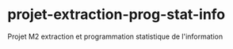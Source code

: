 # projet-extraction-prog-stat-info
Projet M2 extraction et programmation statistique de l'information

